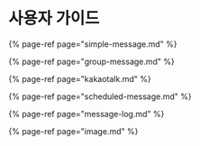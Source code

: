 # 사용자 가이드

{% page-ref page="simple-message.md" %}

{% page-ref page="group-message.md" %}

{% page-ref page="kakaotalk.md" %}

{% page-ref page="scheduled-message.md" %}

{% page-ref page="message-log.md" %}

{% page-ref page="image.md" %}



